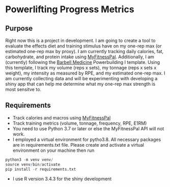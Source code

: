 # Powerlifting Progress Metrics

## Purpose
Right now this is a project in development. I am going to create a tool to evaluate the effects diet and training stimulus have on my one-rep max (or estimated one-rep max by proxy). I am currently tracking daily calories, fat, carbohydrate, and protein intake using [MyFitnessPal](https://www.myfitnesspal.com/). Additionally, I am (currently) following the [Barbell Medicine](https://www.barbellmedicine.com/) Powerbuilding I template. Using this template, I track my volume (reps x sets), my tonnage (reps x sets x weight), my intensity as measured by RPE, and my estimated one-rep max. I am currently collecting data and will be experimenting with developing a shiny app that can help me determine what my one-rep max strength is most sensitve to. 

## Requirements
+ Track calories and macros using [MyFitnessPal](https://www.myfitnesspal.com/)
+ Track training metrics (volume, tonnage, frequency, RPE, E1RM)
+ You need to use Python 3.7 or later or else the MyFitnessPal
API will not work.
+ I employed a virtual environment for pytho3.8. All necessary packages are in requirements.txt file. Please create and activate a virtual environment on your machine then run 
```R
python3 -m venv venv/
source venv/bin/activate
pip install -r requirements.txt
```
+ I use R version 3.4.3 for the shiny development
